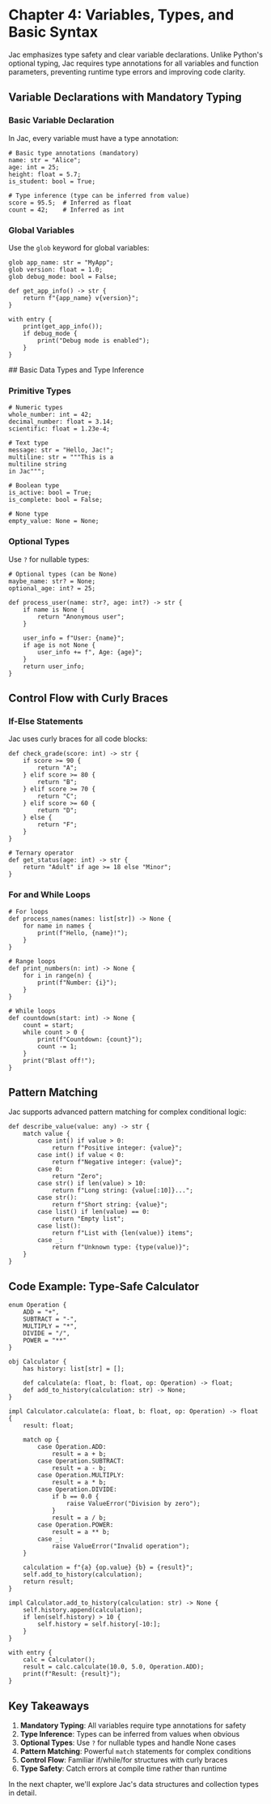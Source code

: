# Chapter 4: Variables, Types, and Basic Syntax

Jac emphasizes type safety and clear variable declarations. Unlike Python's optional typing, Jac requires type annotations for all variables and function parameters, preventing runtime type errors and improving code clarity.

## Variable Declarations with Mandatory Typing

### Basic Variable Declaration

In Jac, every variable must have a type annotation:

<div class="code-block">

```jac
# Basic type annotations (mandatory)
name: str = "Alice";
age: int = 25;
height: float = 5.7;
is_student: bool = True;

# Type inference (type can be inferred from value)
score = 95.5;  # Inferred as float
count = 42;    # Inferred as int
```
</div>

### Global Variables

Use the `glob` keyword for global variables:

<div class="code-block">

```jac
glob app_name: str = "MyApp";
glob version: float = 1.0;
glob debug_mode: bool = False;

def get_app_info() -> str {
    return f"{app_name} v{version}";
}

with entry {
    print(get_app_info());
    if debug_mode {
        print("Debug mode is enabled");
    }
}
```
</div>
## Basic Data Types and Type Inference

### Primitive Types

<div class="code-block">

```jac
# Numeric types
whole_number: int = 42;
decimal_number: float = 3.14;
scientific: float = 1.23e-4;

# Text type
message: str = "Hello, Jac!";
multiline: str = """This is a
multiline string
in Jac""";

# Boolean type
is_active: bool = True;
is_complete: bool = False;

# None type
empty_value: None = None;
```
</div>

### Optional Types

Use `?` for nullable types:

<div class="code-block">

```jac
# Optional types (can be None)
maybe_name: str? = None;
optional_age: int? = 25;

def process_user(name: str?, age: int?) -> str {
    if name is None {
        return "Anonymous user";
    }

    user_info = f"User: {name}";
    if age is not None {
        user_info += f", Age: {age}";
    }
    return user_info;
}
```
</div>

## Control Flow with Curly Braces

### If-Else Statements

Jac uses curly braces for all code blocks:

<div class="code-block">

```jac
def check_grade(score: int) -> str {
    if score >= 90 {
        return "A";
    } elif score >= 80 {
        return "B";
    } elif score >= 70 {
        return "C";
    } elif score >= 60 {
        return "D";
    } else {
        return "F";
    }
}

# Ternary operator
def get_status(age: int) -> str {
    return "Adult" if age >= 18 else "Minor";
}
```
</div>

### For and While Loops

<div class="code-block">

```jac
# For loops
def process_names(names: list[str]) -> None {
    for name in names {
        print(f"Hello, {name}!");
    }
}

# Range loops
def print_numbers(n: int) -> None {
    for i in range(n) {
        print(f"Number: {i}");
    }
}

# While loops
def countdown(start: int) -> None {
    count = start;
    while count > 0 {
        print(f"Countdown: {count}");
        count -= 1;
    }
    print("Blast off!");
}
```
</div>

## Pattern Matching

Jac supports advanced pattern matching for complex conditional logic:

<div class="code-block">

```jac
def describe_value(value: any) -> str {
    match value {
        case int() if value > 0:
            return f"Positive integer: {value}";
        case int() if value < 0:
            return f"Negative integer: {value}";
        case 0:
            return "Zero";
        case str() if len(value) > 10:
            return f"Long string: {value[:10]}...";
        case str():
            return f"Short string: {value}";
        case list() if len(value) == 0:
            return "Empty list";
        case list():
            return f"List with {len(value)} items";
        case _:
            return f"Unknown type: {type(value)}";
    }
}
```
</div>

## Code Example: Type-Safe Calculator

<div class="code-block">

```jac
enum Operation {
    ADD = "+",
    SUBTRACT = "-",
    MULTIPLY = "*",
    DIVIDE = "/",
    POWER = "**"
}

obj Calculator {
    has history: list[str] = [];

    def calculate(a: float, b: float, op: Operation) -> float;
    def add_to_history(calculation: str) -> None;
}

impl Calculator.calculate(a: float, b: float, op: Operation) -> float {
    result: float;

    match op {
        case Operation.ADD:
            result = a + b;
        case Operation.SUBTRACT:
            result = a - b;
        case Operation.MULTIPLY:
            result = a * b;
        case Operation.DIVIDE:
            if b == 0.0 {
                raise ValueError("Division by zero");
            }
            result = a / b;
        case Operation.POWER:
            result = a ** b;
        case _:
            raise ValueError("Invalid operation");
    }

    calculation = f"{a} {op.value} {b} = {result}";
    self.add_to_history(calculation);
    return result;
}

impl Calculator.add_to_history(calculation: str) -> None {
    self.history.append(calculation);
    if len(self.history) > 10 {
        self.history = self.history[-10:];
    }
}

with entry {
    calc = Calculator();
    result = calc.calculate(10.0, 5.0, Operation.ADD);
    print(f"Result: {result}");
}
```
</div>

## Key Takeaways

1. **Mandatory Typing**: All variables require type annotations for safety
2. **Type Inference**: Types can be inferred from values when obvious
3. **Optional Types**: Use `?` for nullable types and handle None cases
4. **Pattern Matching**: Powerful `match` statements for complex conditions
5. **Control Flow**: Familiar if/while/for structures with curly braces
6. **Type Safety**: Catch errors at compile time rather than runtime

In the next chapter, we'll explore Jac's data structures and collection types in detail.
